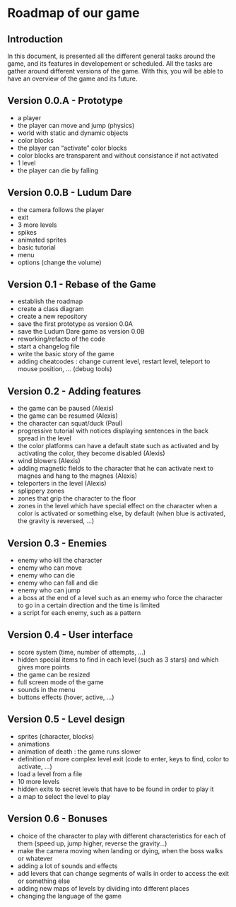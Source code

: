 # Roadmap of our game

## Introduction

In this document, is presented all the different general tasks around the game, and its features in developement or scheduled. All the tasks are gather around different versions of the game.
With this, you will be able to have an overview of the game and its future.

## Version 0.0.A - Prototype
* a player
* the player can move and jump (physics)
* world with static and dynamic objects
* color blocks
* the player can “activate” color blocks
* color blocks are transparent and without consistance if not activated
* 1 level
* the player can die by falling

## Version 0.0.B - Ludum Dare
* the camera follows the player
* exit
* 3 more levels
* spikes
* animated sprites
* basic tutorial
* menu
* options (change the volume)

## Version 0.1 - Rebase of the Game
* establish the roadmap
* create a class diagram
* create a new repository
* save the first prototype as version 0.0A
* save the Ludum Dare game as version 0.0B
* reworking/refacto of the code
* start a changelog file
* write the basic story of the game
* adding cheatcodes : change current level, restart level, teleport to mouse position, … (debug tools)

## Version 0.2 - Adding features
* the game can be paused (Alexis)
* the game can be resumed (Alexis)
* the character can squat/duck (Paul)
* progressive tutorial with notices displaying sentences in the back spread in the level
* the color platforms can have a default state such as activated and by activating the color, they become disabled (Alexis)
* wind blowers (Alexis)
* adding magnetic fields to the character that he can activate next to magnes and hang to the magnes (Alexis)
* teleporters in the level (Alexis)
* splippery zones
* zones that grip the character to the floor
* zones in the level which have special effect on the character when a color is activated or something else, 
by default (when blue is activated, the gravity is reversed, …)

## Version 0.3 - Enemies
* enemy who kill the character
* enemy who can move
* enemy who can die
* enemy who can fall and die
* enemy who can jump
* a boss at the end of a level such as an enemy who force the character to go in a certain direction and the time is limited
* a script for each enemy, such as a pattern

## Version 0.4 - User interface
* score system (time, number of attempts, …)
* hidden special items to find in each level (such as 3 stars) and which gives more points
* the game can be resized
* full screen mode of the game
* sounds in the menu
* buttons effects (hover, active, …)

## Version 0.5 - Level design
* sprites (character, blocks)
* animations
* animation of death : the game runs slower
* definition of more complex level exit (code to enter, keys to find, color to activate, …)
* load a level from a file
* 10 more levels
* hidden exits to secret levels that have to be found in order to play it
* a map to select the level to play

## Version 0.6 - Bonuses
* choice of the character to play with different characteristics for each of them (speed up, jump higher, reverse the gravity…)
* make the camera moving when landing or dying, when the boss walks or whatever
* adding a lot of sounds and effects
* add levers that can change segments of walls in order to access the exit or something else
* adding new maps of levels by dividing into different places
* changing the language of the game
